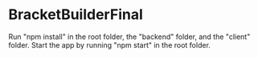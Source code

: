 # BracketBuilderFinal

Run "npm install" in the root folder, the "backend" folder, and the "client" folder. Start the app by running "npm start" in the root folder.
